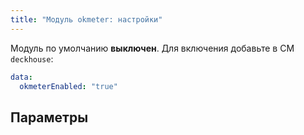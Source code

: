```yaml
---
title: "Модуль okmeter: настройки"
---
```


Модуль по умолчанию **выключен**. Для включения добавьте в CM `deckhouse`:

```yaml
data:
  okmeterEnabled: "true"
```

## Параметры

<!-- SCHEMA -->
